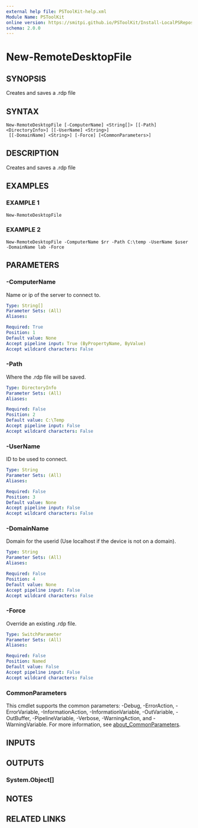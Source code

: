 ```yaml
---
external help file: PSToolKit-help.xml
Module Name: PSToolKit
online version: https://smitpi.github.io/PSToolKit/Install-LocalPSRepository
schema: 2.0.0
---
```


# New-RemoteDesktopFile

## SYNOPSIS
Creates and saves a .rdp file

## SYNTAX

```
New-RemoteDesktopFile [-ComputerName] <String[]> [[-Path] <DirectoryInfo>] [[-UserName] <String>]
 [[-DomainName] <String>] [-Force] [<CommonParameters>]
```

## DESCRIPTION
Creates and saves a .rdp file

## EXAMPLES

### EXAMPLE 1
```
New-RemoteDesktopFile
```

### EXAMPLE 2
```
New-RemoteDesktopFile -ComputerName $rr -Path C:\temp -UserName $user -DomainName lab -Force
```

## PARAMETERS

### -ComputerName
Name or ip of the server to connect to.

```yaml
Type: String[]
Parameter Sets: (All)
Aliases:

Required: True
Position: 1
Default value: None
Accept pipeline input: True (ByPropertyName, ByValue)
Accept wildcard characters: False
```

### -Path
Where the .rdp file will be saved.

```yaml
Type: DirectoryInfo
Parameter Sets: (All)
Aliases:

Required: False
Position: 2
Default value: C:\Temp
Accept pipeline input: False
Accept wildcard characters: False
```

### -UserName
ID to be used to connect.

```yaml
Type: String
Parameter Sets: (All)
Aliases:

Required: False
Position: 3
Default value: None
Accept pipeline input: False
Accept wildcard characters: False
```

### -DomainName
Domain for the userid (Use localhost if the device is not on a domain).

```yaml
Type: String
Parameter Sets: (All)
Aliases:

Required: False
Position: 4
Default value: None
Accept pipeline input: False
Accept wildcard characters: False
```

### -Force
Override an existing .rdp file.

```yaml
Type: SwitchParameter
Parameter Sets: (All)
Aliases:

Required: False
Position: Named
Default value: False
Accept pipeline input: False
Accept wildcard characters: False
```

### CommonParameters
This cmdlet supports the common parameters: -Debug, -ErrorAction, -ErrorVariable, -InformationAction, -InformationVariable, -OutVariable, -OutBuffer, -PipelineVariable, -Verbose, -WarningAction, and -WarningVariable. For more information, see [about_CommonParameters](http://go.microsoft.com/fwlink/?LinkID=113216).

## INPUTS

## OUTPUTS

### System.Object[]
## NOTES

## RELATED LINKS
